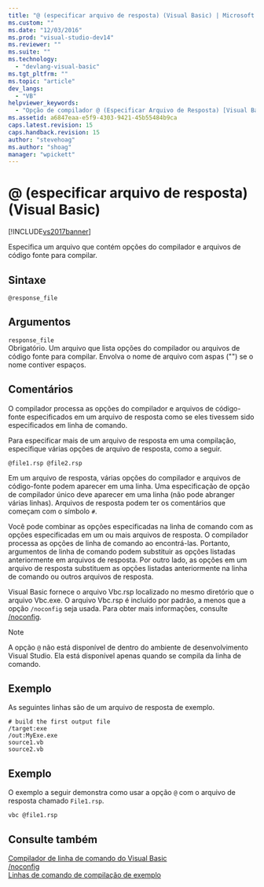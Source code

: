 ```yaml
---
title: "@ (especificar arquivo de resposta) (Visual Basic) | Microsoft Docs"
ms.custom: ""
ms.date: "12/03/2016"
ms.prod: "visual-studio-dev14"
ms.reviewer: ""
ms.suite: ""
ms.technology: 
  - "devlang-visual-basic"
ms.tgt_pltfrm: ""
ms.topic: "article"
dev_langs: 
  - "VB"
helpviewer_keywords: 
  - "Opção de compilador @ (Especificar Arquivo de Resposta) [Visual Basic]"
ms.assetid: a6847eaa-e5f9-4303-9421-45b55484b9ca
caps.latest.revision: 15
caps.handback.revision: 15
author: "stevehoag"
ms.author: "shoag"
manager: "wpickett"
---
```

# @ (especificar arquivo de resposta) (Visual Basic)
[!INCLUDE[vs2017banner](../../../csharp/includes/vs2017banner.md)]

Especifica um arquivo que contém opções do compilador e arquivos de código fonte para compilar.  
  
## Sintaxe  
  
```  
@response_file  
```  
  
## Argumentos  
 `response_file`  
 Obrigatório.  Um arquivo que lista opções do compilador ou arquivos de código fonte para compilar.  Envolva o nome de arquivo com aspas \(""\) se o nome contiver espaços.  
  
## Comentários  
 O compilador processa as opções do compilador e arquivos de código\-fonte especificados em um arquivo de resposta como se eles tivessem sido especificados em linha de comando.  
  
 Para especificar mais de um arquivo de resposta em uma compilação, especifique várias opções de arquivo de resposta, como a seguir.  
  
```  
@file1.rsp @file2.rsp  
```  
  
 Em um arquivo de resposta, várias opções do compilador e arquivos de código\-fonte podem aparecer em uma linha.  Uma especificação de opção de compilador único deve aparecer em uma linha \(não pode abranger várias linhas\).  Arquivos de resposta podem ter os comentários que começam com o símbolo `#`.  
  
 Você pode combinar as opções especificadas na linha de comando com as opções especificadas em um ou mais arquivos de resposta.  O compilador processa as opções de linha de comando ao encontrá\-las.  Portanto, argumentos de linha de comando podem substituir as opções listadas anteriormente em arquivos de resposta.  Por outro lado, as opções em um arquivo de resposta substituem as opções listadas anteriormente na linha de comando ou outros arquivos de resposta.  
  
 Visual Basic fornece o arquivo Vbc.rsp  localizado no mesmo diretório que o arquivo Vbc.exe.  O arquivo Vbc.rsp é incluído por padrão, a menos que a opção `/noconfig` seja usada.  Para obter mais informações, consulte [\/noconfig](../../../visual-basic/reference/command-line-compiler/noconfig.md).  
  
> [!NOTE]
>  A opção `@` não está disponível de dentro do ambiente de desenvolvimento Visual Studio. Ela está disponível apenas quando se compila da linha de comando.  
  
## Exemplo  
 As seguintes linhas são de um arquivo de resposta de exemplo.  
  
```  
# build the first output file  
/target:exe   
/out:MyExe.exe  
source1.vb   
source2.vb  
```  
  
## Exemplo  
 O exemplo a seguir demonstra como usar a opção `@` com o arquivo de resposta chamado `File1.rsp`.  
  
```  
vbc @file1.rsp  
```  
  
## Consulte também  
 [Compilador de linha de comando do Visual Basic](../../../visual-basic/reference/command-line-compiler/index.md)   
 [\/noconfig](../../../visual-basic/reference/command-line-compiler/noconfig.md)   
 [Linhas de comando de compilação de exemplo](../../../visual-basic/reference/command-line-compiler/sample-compilation-command-lines.md)
